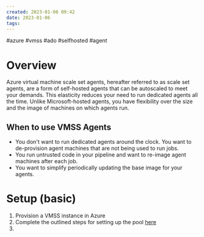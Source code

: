 ```yaml
---
created: 2023-01-06 09:42
date: 2023-01-06
tags: 
---
```

#azure #vmss #ado #selfhosted #agent 


# Overview 
Azure virtual machine scale set agents, hereafter referred to as scale set agents, are a form of self-hosted agents that can be autoscaled to meet your demands. This elasticity reduces your need to run dedicated agents all the time. Unlike Microsoft-hosted agents, you have flexibility over the size and the image of machines on which agents run.

## When to use VMSS Agents
-   You don't want to run dedicated agents around the clock. You want to de-provision agent machines that are not being used to run jobs.
-   You run untrusted code in your pipeline and want to re-image agent machines after each job.
-   You want to simplify periodically updating the base image for your agents.

# Setup (basic)
1. Provision a VMSS instance in Azure
2. Complete the outlined steps for setting up the pool [here](https://learn.microsoft.com/en-us/azure/devops/pipelines/agents/scale-set-agents?view=azure-devops#create-the-scale-set-agent-pool)
3. 